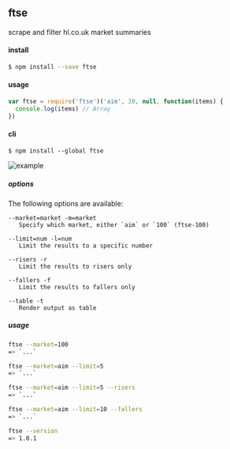## ftse

scrape and filter hl.co.uk market summaries

#### install
```sh
$ npm install --save ftse
```

#### usage
```js
var ftse = require('ftse')('aim', 20, null, function(items) {
  console.log(items) // Array
})
```

#### cli
```
$ npm install --global ftse
```

![example](http://i.imgur.com/IAeP72X.gif)

##### options

The following options are available:

```
--market=market -m=market
   Specify which market, either `aim` or `100` (ftse-100)

--limit=num -l=num
   Limit the results to a specific number

--risers -r
   Limit the results to risers only

--fallers -f
   Limit the results to fallers only

--table -t
   Render output as table
```

##### usage

```sh
ftse --market=100
=> `...`

ftse --market=aim --limit=5
=> `...`

ftse --market=aim --limit=5 --risers
=> `...`

ftse --market=aim --limit=10 --fallers
=> `...`

ftse --version
=> 1.0.1
```
